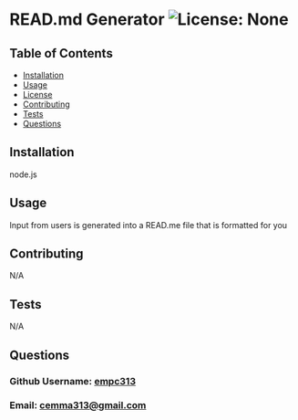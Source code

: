 
  # READ.md Generator ![License: None](https://img.shields.io/badge/License-None-lightgrey)

  ## Table of Contents
  - [Installation](#-Installation)
  - [Usage](#-Usage)
  - [License](#-Installation)
  - [Contributing](#-Contributing)
  - [Tests](#-Tests)
  - [Questions](#-Info)
 
## Installation 
node.js
## Usage 
Input from users is generated into a READ.me file that is formatted for you
## Contributing 
N/A
## Tests 
N/A
## Questions
### Github Username: [empc313](https://www.github.com/empc313)
### Email: cemma313@gmail.com
